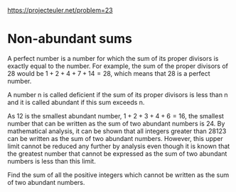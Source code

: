 https://projecteuler.net/problem=23

# Non-abundant sums

A perfect number is a number for which the sum of its proper divisors is
exactly equal to the number. For example, the sum of the proper divisors of 28
would be $1 + 2 + 4 + 7 + 14 = 28$, which means that 28 is a perfect number.

A number n is called deficient if the sum of its proper divisors is less than n
and it is called abundant if this sum exceeds n.

As 12 is the smallest abundant number, $1 + 2 + 3 + 4 + 6 = 16$, the smallest
number that can be written as the sum of two abundant numbers is 24. By
mathematical analysis, it can be shown that all integers greater than 28123 can
be written as the sum of two abundant numbers. However, this upper limit cannot
be reduced any further by analysis even though it is known that the greatest
number that cannot be expressed as the sum of two abundant numbers is less than
this limit.

Find the sum of all the positive integers which cannot be written as the sum of
two abundant numbers.

